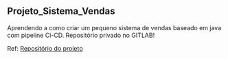 ## Projeto_Sistema_Vendas
Aprendendo a como criar um pequeno sistema de vendas baseado em java com pipeline Ci-CD. Repositório privado no GITLAB!

Ref: [Repositório do projeto](https://gitlab.com/dio-git_and_gitlab/sistema-vendas)

